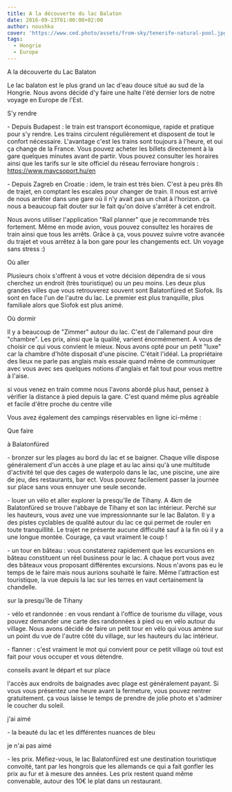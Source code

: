 ```yaml
---
title: A la découverte du lac Balaton
date: 2016-09-23T01:00:00+02:00
author: noushka
cover: 'https://www.ced.photo/assets/from-sky/tenerife-natural-pool.jpg'
tags:
  - Hongrie
  - Europe
---
```

A la découverte du Lac Balaton



Le lac balaton est le plus grand un lac d'eau douce situé au sud de la Hongrie. Nous avons décidé d'y faire une halte l'été dernier lors de notre voyage en Europe de l'Est.



S'y rendre

\- Depuis Budapest : le train est transport économique, rapide et pratique pour s'y rendre. Les trains circulent régulièrement et disposent de tout le confort nécessaire. L'avantage c'est les trains sont toujours à l'heure, et oui ça change de la France. Vous pouvez acheter les billets directement à la gare quelques minutes avant de partir. Vous pouvez consulter les horaires ainsi que les tarifs sur le site officiel du réseau ferroviare hongrois : https://www.mavcsoport.hu/en

\- Depuis Zagreb en Croatie : idem, le train est très bien. C'est à peu près 8h de trajet, en comptant les escales pour changer de train. Il nous est arrivé de nous arrêter dans une gare où il n'y avait pas un chat à l'horizon. ça nous a beaucoup fait douter sur le fait qu'on doive s'arrêter à cet endroit.



Nous avons utiliser l'application "Rail planner" que je recommande très fortement. Même en mode avion, vous pouvez consultez les horaires de train ainsi que tous les arrêts. Grâce à ça, vous pouvez suivre votre avancée du trajet et vous arrêtez à la bon gare pour les changements ect. Un voyage sans stress :)



Où aller

Plusieurs choix s'offrent à vous et votre décision dépendra de si vous cherchez un endroit (très touristique) ou un peu moins. Les deux plus grandes villes que vous retrouverez souvent sont Balatonfüred et Siofok. Ils sont en face l'un de l'autre du lac. Le premier est plus tranquille, plus familiale alors que Siofok est plus animé.



Où dormir

Il y a beaucoup de "Zimmer" autour du lac. C'est de l'allemand pour dire "chambre". Les prix, ainsi que la qualité, varient énormémement. A vous de choisir ce qui vous convient le mieux. Nous avons opté pour un petit "luxe" car la chambre d'hôte disposait d'une piscine. C'était l'idéal. La propriétaire des lieux ne parle pas anglais mais essaie quand même de communiquer avec vous avec ses quelques notions d'anglais et fait tout pour vous mettre à l'aise.



si vous venez en train comme nous l'avons abordé plus haut, pensez à vérifier la distance à pied depuis la gare. C'est quand même plus agréable et facile d'être proche du centre ville

Vous avez également des campings réservables en ligne ici-même :



Que faire

à Balatonfüred

\- bronzer sur les plages au bord du lac et se baigner. Chaque ville dispose généralement d'un accès à une plage et au lac ainsi qu'à une multitude d'activité tel que des cages de waterpolo dans le lac, une piscine, une aire de jeu, des restaurants, bar ect. Vous pouvez facilement passer la journée sur place sans vous ennuyer une seule seconde.



\- louer un vélo et aller explorer la presqu'île de Tihany. A 4km de Balatonfüred se trouve l'abbaye de Tihany et son lac intérieur. Perché sur les hauteurs, vous avez une vue impressionnante sur le lac Balaton. Il y a des pistes cyclables de qualité autour du lac ce qui permet de rouler en toute tranquillité. Le trajet ne présente aucune difficulté sauf à la fin où il y a une longue montée. Courage, ça vaut vraiment le coup !



\- un tour en bâteau : vous constaterez rapidement que les excursions en bâteau constituent un réel business pour le lac. A chaque port vous avez des bâteaux vous proposant différentes excursions. Nous n'avons pas eu le temps de le faire mais nous aurions souhaité le faire. Même l'attraction est touristique, la vue depuis la lac sur les terres en vaut certainement la chandelle.



sur la presqu'île de Tihany

\- vélo et randonnée : en vous rendant à l'office de tourisme du village, vous pouvez demander une carte des randonnées à pied ou en vélo autour du village. Nous avons décidé de faire un petit tour en vélo qui vous amène sur un point du vue de l'autre côté du village, sur les hauteurs du lac intérieur.

\- flanner : c'est vraiment le mot qui convient pour ce petit village où tout est fait pour vous occuper et vous détendre.



conseils avant le départ et sur place

l'accès aux endroits de baignades avec plage est généralement payant. Si vous vous présentez une heure avant la fermeture, vous pouvez rentrer gratuitement. ça vous laisse le temps de prendre de jolie photo et s'admirer le coucher du soleil.



j'ai aimé

\- la beauté du lac et les différentes nuances de bleu



je n'ai pas aimé

\- les prix. Méfiez-vous, le lac Balatonfüred est une destination touristique convoité, tant par les hongrois que les allemands ce qui a fait gonfler les prix au fur et à mesure des années. Les prix restent quand même convenable, autour des 10€ le plat dans un restaurant.
